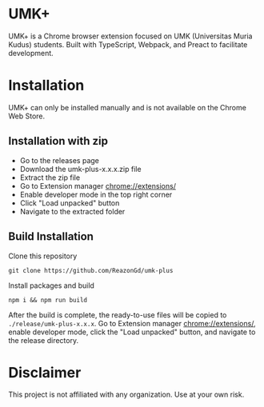 # UMK+

UMK+ is a Chrome browser extension focused on UMK (Universitas Muria Kudus) students. Built with TypeScript, Webpack, and Preact to facilitate development.

# Installation

UMK+ can only be installed manually and is not available on the Chrome Web Store.

## Installation with zip

- Go to the releases page
- Download the umk-plus-x.x.x.zip file
- Extract the zip file
- Go to Extension manager [chrome://extensions/](chrome://extensions/)
- Enable developer mode in the top right corner
- Click "Load unpacked" button
- Navigate to the extracted folder

## Build Installation

Clone this repository

```
git clone https://github.com/ReazonGd/umk-plus
```

Install packages and build

```
npm i && npm run build
```

After the build is complete, the ready-to-use files will be copied to `./release/umk-plus-x.x.x`. Go to Extension manager [chrome://extensions/](chrome://extensions/), enable developer mode, click the "Load unpacked" button, and navigate to the release directory.

# Disclaimer

This project is not affiliated with any organization. Use at your own risk.
